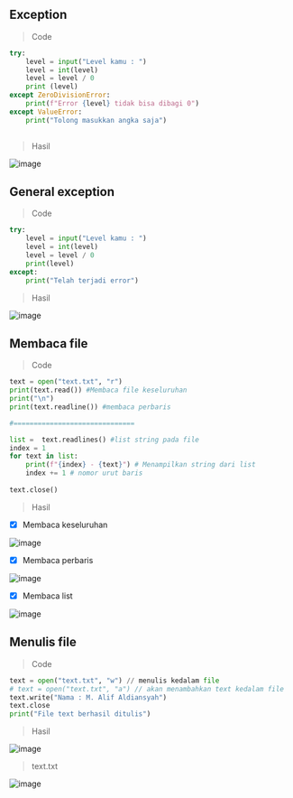 ## Exception

> Code

```py
try:
    level = input("Level kamu : ")
    level = int(level)
    level = level / 0
    print (level)
except ZeroDivisionError:
    print(f"Error {level} tidak bisa dibagi 0")
except ValueError:
    print("Tolong masukkan angka saja")
    
```
> Hasil

![image](https://user-images.githubusercontent.com/92983457/140638612-7b3557e1-2aca-420e-9c2d-8c55ec298a07.png)

## General exception

> Code

```py
try:
    level = input("Level kamu : ")
    level = int(level)
    level = level / 0
    print(level)
except:
    print("Telah terjadi error")
```
> Hasil 

![image](https://user-images.githubusercontent.com/92983457/140638748-0cb90da4-cfa0-4cd0-9076-d7e71579fd52.png)

## Membaca file

> Code

```py
text = open("text.txt", "r")
print(text.read()) #Membaca file keseluruhan 
print("\n")
print(text.readline()) #membaca perbaris

#==============================

list =  text.readlines() #list string pada file
index = 1
for text in list:
    print(f"{index} - {text}") # Menampilkan string dari list 
    index += 1 # nomor urut baris
    
text.close()
```
> Hasil

- [x]  Membaca keseluruhan

![image](https://user-images.githubusercontent.com/92983457/140639050-7a91be72-ffea-4c0f-ac6f-123709cb2632.png)

- [x]  Membaca perbaris

![image](https://user-images.githubusercontent.com/92983457/140639113-03b9c1c7-6513-4848-9bf7-72214a09c820.png)

- [x]  Membaca list

![image](https://user-images.githubusercontent.com/92983457/140639348-b81b3e20-9f79-464a-95a6-0a4c7d2a6e5a.png)

## Menulis file

> Code 

```py
text = open("text.txt", "w") // menulis kedalam file
# text = open("text.txt", "a") // akan menambahkan text kedalam file
text.write("Nama : M. Alif Aldiansyah")
text.close
print("File text berhasil ditulis")
```
> Hasil

![image](https://user-images.githubusercontent.com/92983457/140640161-8f05bec7-a4e0-40fe-b068-f1c1af491f0f.png)

> text.txt

![image](https://user-images.githubusercontent.com/92983457/140640195-d0273044-2b48-48c5-beb9-3b5b5dd24210.png)


